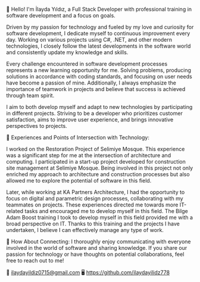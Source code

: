 👋 Hello! I'm İlayda Yıldız, a Full Stack Developer with professional training in software development and a focus on goals.

Driven by my passion for technology and fueled by my love and curiosity for software development, I dedicate myself to continuous improvement every day. Working on various projects using C#, .NET, and other modern technologies, I closely follow the latest developments in the software world and consistently update my knowledge and skills.

Every challenge encountered in software development processes represents a new learning opportunity for me. Solving problems, producing solutions in accordance with coding standards, and focusing on user needs have become a passion of mine. Additionally, I always emphasize the importance of teamwork in projects and believe that success is achieved through team spirit.

I aim to both develop myself and adapt to new technologies by participating in different projects. Striving to be a developer who prioritizes customer satisfaction, aims to improve user experience, and brings innovative perspectives to projects.

🔧 Experiences and Points of Intersection with Technology:

I worked on the Restoration Project of Selimiye Mosque. This experience was a significant step for me at the intersection of architecture and computing. I participated in a start-up project developed for construction site management at Selimiye Mosque. Being involved in this project not only enriched my approach to architecture and construction processes but also allowed me to explore the potential of software in this field.

Later, while working at KA Partners Architecture, I had the opportunity to focus on digital and parametric design processes, collaborating with my teammates on projects. These experiences directed me towards more IT-related tasks and encouraged me to develop myself in this field. The Bilge Adam Boost training I took to develop myself in this field provided me with a broad perspective on IT. Thanks to this training and the projects I have undertaken, I believe I can effectively manage any type of work.

🔗 How About Connecting:
I thoroughly enjoy communicating with everyone involved in the world of software and sharing knowledge. If you share our passion for technology or have thoughts on potential collaborations, feel free to reach out to me!

📧 ilaydayildiz0715@gmail.com
🖥️ https://github.com/ilaydayilidz778
